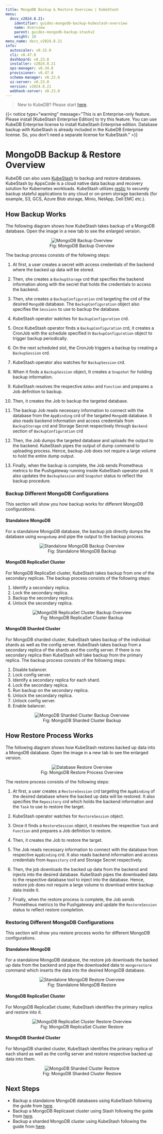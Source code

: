 ```yaml
---
title: MongoDB Backup & Restore Overview | KubeStash
menu:
  docs_v2024.8.21:
    identifier: guides-mongodb-backup-kubestash-overview
    name: Overview
    parent: guides-mongodb-backup-stashv2
    weight: 10
menu_name: docs_v2024.8.21
info:
  autoscaler: v0.32.0
  cli: v0.47.0
  dashboard: v0.23.0
  installer: v2024.8.21
  ops-manager: v0.34.0
  provisioner: v0.47.0
  schema-manager: v0.23.0
  ui-server: v0.23.0
  version: v2024.8.21
  webhook-server: v0.23.0
---
```


> New to KubeDB? Please start [here](/docs/v2024.8.21/README).

{{< notice type="warning" message="This is an Enterprise-only feature. Please install [KubeStash Enterprise Edition] to try this feature. You can use KubeDB Enterprise license to install KubeStash Enterprise edition. Database backup with KubeStash is already included in the KubeDB Enterprise license. So, you don't need a separate license for KubeStash." >}}

# MongoDB Backup & Restore Overview

KubeDB can also uses [KubeStash](https://kubestash.com/) to backup and restore databases. KubeStash by AppsCode is a cloud native data backup and recovery solution for Kubernetes workloads. KubeStash utilizes [restic](https://github.com/restic/restic) to securely backup stateful applications to any cloud or on-prem storage backends (for example, S3, GCS, Azure Blob storage, Minio, NetApp, Dell EMC etc.).

## How Backup Works

The following diagram shows how KubeStash takes backup of a MongoDB database. Open the image in a new tab to see the enlarged version.

<figure align="center">
 <img alt="MongoDB Backup Overview" src="/docs/v2024.8.21/guides/mongodb/backup/kubestash/overview/images/backup_overview.svg">
  <figcaption align="center">Fig: MongoDB Backup Overview</figcaption>
</figure>

The backup process consists of the following steps:

1. At first, a user creates a secret with access credentials of the backend where the backed up data will be stored.

2. Then, she creates a `BackupStorage` crd that specifies the backend information along with the secret that holds the credentials to access the backend.

3. Then, she creates a `BackupConfiguration` crd targeting the crd of the desired `MongoDB` database. The `BackupConfiguration` object also specifies the `Sessions` to use to backup the database.

4. KubeStash operator watches for `BackupConfiguration` crd.

5. Once KubeStash operator finds a `BackupConfiguration` crd, it creates a CronJob with the schedule specified in `BackupConfiguration` object to trigger backup periodically.

6. On the next scheduled slot, the CronJob triggers a backup by creating a `BackupSession` crd.

7. KubeStash operator also watches for `BackupSession` crd.

8. When it finds a `BackupSession` object, It creates a `Snapshot` for holding backup information. 

9. KubeStash resolves the respective `Addon` and `Function` and prepares a Job definition to backup.

10. Then, it creates the Job to backup the targeted database.

11. The backup Job reads necessary information to connect with the database from the `AppBinding` crd of the targated `MongoDB` database. It also reads backend information and access credentials from `BackupStorage` crd and Storage Secret respectively through `Backend` section of `BackupConfiguration` crd

12. Then, the Job dumps the targeted database and uploads the output to the backend. KubeStash pipes the output of dump command to uploading process. Hence, backup Job does not require a large volume to hold the entire dump output.

13. Finally, when the backup is complete, the Job sends Prometheus metrics to the Pushgateway running inside KubeStash operator pod. It also updates the `BackupSession` and `Snapshot` status to reflect the backup procedure.

### Backup Different MongoDB Configurations

This section will show you how backup works for different MongoDB configurations.

#### Standalone MongoDB

For a standalone MongoDB database, the backup job directly dumps the database using `mongodump` and pipe the output to the backup process.

<figure align="center">
 <img alt="Standalone MongoDB Backup Overview" src="/docs/v2024.8.21/guides/mongodb/backup/kubestash/overview/images/standalone_backup.svg">
  <figcaption align="center">Fig: Standalone MongoDB Backup</figcaption>
</figure>

#### MongoDB ReplicaSet Cluster

For MongoDB ReplicaSet cluster, KubeStash takes backup from one of the secondary replicas. The backup process consists of the following steps:

1. Identify a secondary replica.
2. Lock the secondary replica.
3. Backup the secondary replica.
4. Unlock the secondary replica.

<figure align="center">
 <img alt="MongoDB ReplicaSet Cluster Backup Overview" src="/docs/v2024.8.21/guides/mongodb/backup/stash/overview/images/replicaset_backup.svg">
  <figcaption align="center">Fig: MongoDB ReplicaSet Cluster Backup</figcaption>
</figure>

#### MongoDB Sharded Cluster

For MongoDB sharded cluster, KubeStash takes backup of the individual shards as well as the config server. KubeStash takes backup from a secondary replica of the shards and the config server. If there is no secondary replica then KubeStash will take backup from the primary replica. The backup process consists of the following steps:

1. Disable balancer.
2. Lock config server.
3. Identify a secondary replica for each shard.
4. Lock the secondary replica.
5. Run backup on the secondary replica.
6. Unlock the secondary replica.
7. Unlock config server.
8. Enable balancer.

<figure align="center">
 <img alt="MongoDB Sharded Cluster Backup Overview" src="/docs/v2024.8.21/guides/mongodb/backup/stash/overview/images/sharded_backup.svg">
  <figcaption align="center">Fig: MongoDB Sharded Cluster Backup</figcaption>
</figure>

## How Restore Process Works

The following diagram shows how KubeStash restores backed up data into a MongoDB database. Open the image in a new tab to see the enlarged version.

<figure align="center">
 <img alt="Database Restore Overview" src="/docs/v2024.8.21/guides/mongodb/backup/stash/overview/images/restore_overview.svg">
  <figcaption align="center">Fig: MongoDB Restore Process Overview</figcaption>
</figure>

The restore process consists of the following steps:

1. At first, a user creates a `RestoreSession` crd targeting the `AppBinding` of the desired database where the backed up data will be restored. It also specifies the `Repository` crd which holds the backend information and the `Task` to use to restore the target.

2. KubeStash operator watches for `RestoreSession` object.

3. Once it finds a `RestoreSession` object, it resolves the respective `Task` and `Function` and prepares a Job definition to restore.

4. Then, it creates the Job to restore the target.

5. The Job reads necessary information to connect with the database from respective `AppBinding` crd. It also reads backend information and access credentials from `Repository` crd and Storage Secret respectively.

6. Then, the job downloads the backed up data from the backend and injects into the desired database. KubeStash pipes the downloaded data to the respective database tool to inject into the database. Hence, restore job does not require a large volume to download entire backup data inside it.

7. Finally, when the restore process is complete, the Job sends Prometheus metrics to the Pushgateway and update the `RestoreSession` status to reflect restore completion.

### Restoring Different MongoDB Configurations

This section will show you restore process works for different MongoDB configurations.

#### Standalone MongoDB

For a standalone MongoDB database, the restore job downloads the backed up data from the backend and pipe the downloaded data to `mongorestore` command which inserts the data into the desired MongoDB database.

<figure align="center">
 <img alt="Standalone MongoDB Restore Overview" src="/docs/v2024.8.21/guides/mongodb/backup/stash/overview/images/standalone_restore.svg">
  <figcaption align="center">Fig: Standalone MongoDB Restore</figcaption>
</figure>

#### MongoDB ReplicaSet Cluster

For MongoDB ReplicaSet cluster, KubeStash identifies the primary replica and restore into it.

<figure align="center">
 <img alt="MongoDB ReplicaSet Cluster Restore Overview" src="/docs/v2024.8.21/guides/mongodb/backup/stash/overview/images/replicaset_restore.svg">
  <figcaption align="center">Fig: MongoDB ReplicaSet Cluster Restore</figcaption>
</figure>

#### MongoDB Sharded Cluster

For MongoDB sharded cluster, KubeStash identifies the primary replica of each shard as well as the config server and restore respective backed up data into them.

<figure align="center">
 <img alt="MongoDB Sharded Cluster Restore" src="/docs/v2024.8.21/guides/mongodb/backup/stash/overview/images/sharded_restore.svg">
  <figcaption align="center">Fig: MongoDB Sharded Cluster Restore</figcaption>
</figure>

## Next Steps

- Backup a standalone MongoDB databases using KubeStash following the guide from [here](/docs/v2024.8.21/guides/mongodb/backup/kubestash/logical/standalone/_index).
- Backup a MongoDB Replicaset cluster using Stash following the guide from [here](/docs/v2024.8.21/guides/mongodb/backup/kubestash/logical/replicaset/_index).
- Backup a sharded MongoDB cluster using KubeStash following the guide from [here](/docs/v2024.8.21/guides/mongodb/backup/kubestash/logical/sharding/_index).


